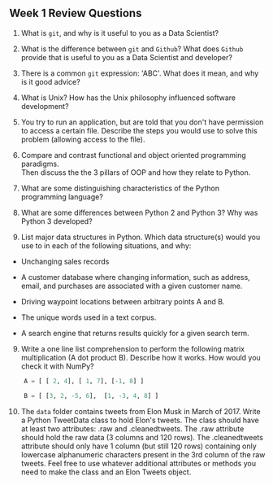 ## Week 1 Review Questions

1. What is `git`, and why is it useful to you as a Data Scientist?

2. What is the difference between `git` and `Github`?  What does `Github` provide 
   that is useful to you as a Data Scientist and developer?

3. There is a common `git` expression: 'ABC'.  What does it mean, and why is it 
   good advice?

4. What is Unix?  How has the Unix philosophy influenced software development?

5. You try to run an application, but are told that you don't have permission to
   access a certain file.  Describe the steps you would use to solve 
   this problem (allowing access to the file).

5. Compare and contrast functional and object oriented programming paradigms.  
    Then discuss the the 3 pillars of OOP and how they relate to Python.

6. What are some distinguishing characteristics of the Python programming 
   language?  

7. What are some differences between Python 2 and Python 3?  Why was Python 3
   developed?

8. List major data structures in Python.  Which data structure(s) would you use to
   in each of the following situations, and why:

  * Unchanging sales records

  * A customer database where changing information, such as address, email,
  and purchases are associated with a given customer name.

  * Driving waypoint locations between arbitrary points A and B.

  * The unique words used in a text corpus.

  * A search engine that returns results quickly for a given search term.

9. Write a one line list comprehension to perform the following matrix
   multiplication (A dot product B).  Describe how it works. How would you check
   it with NumPy?
```python
    A = [ [ 2, 4], [ 1, 7], [-1, 8] ]

    B = [ [3, 2, -5, 6],  [1, -3, 4, 8] ]
```

10. The `data` folder contains tweets from Elon Musk in March of 2017. Write a
    Python TweetData class to hold Elon's tweets.  The class should have at least two
    attributes: .raw and .cleanedtweets.  The .raw attribute should hold the raw data (3
    columns and 120 rows).  The .cleanedtweets attribute should only have 1 column
    (but still 120 rows) containing only lowercase alphanumeric characters present
    in the 3rd column of the raw tweets.  Feel free to use whatever additional 
    attributes or methods you need to make the class and an Elon Tweets object.


